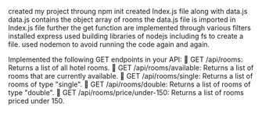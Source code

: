 created my project throung npm init
created Index.js file along with data.js
data.js contains the object array of rooms
the data.js file is imported in Index.js file further the get function are implemented through various filters
installed express 
used building libraries of nodejs including fs to create a file.
used nodemon to avoid running the code again and again.

Implemented the following GET endpoints in your API: 
 GET /api/rooms: Returns a list of all hotel rooms. 
 GET /api/rooms/available: Returns a list of rooms that are currently available. 
 GET /api/rooms/single: Returns a list of rooms of type "single". 
 GET /api/rooms/double: Returns a list of rooms of type "double". 
 GET /api/rooms/price/under-150: Returns a list of rooms priced under 150. 
